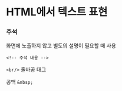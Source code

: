 # HTML에서 텍스트 표현

### 주석
화면에 노출하지 않고 별도의 설명이 필요할 때 사용

`<!-- 주석 내용 -->`

`<br/>` 줄바꿈 태그

공백 `&nbsp;`
